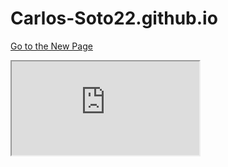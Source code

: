 # Carlos-Soto22.github.io

[Go to the New Page](newpage.md)

<iframe src="https://docs.google.com/spreadsheets/d/e/2PACX-1vTXnfGa81pAPex2VdxJ2iMhgF2TW7-9LhO7r3RtNtjLgQHfM8v-z6QukGfO1ccvKYQU0FFC_qMP6fYu/pubhtml?widget=true&amp;headers=false"></iframe>
